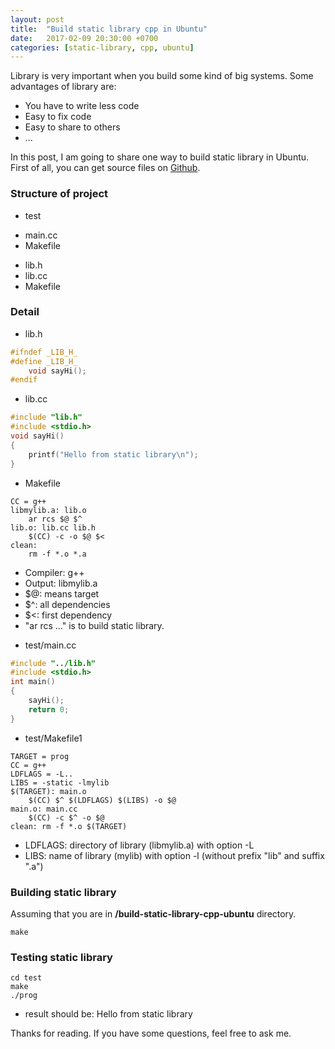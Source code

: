 ```yaml
---
layout: post
title:  "Build static library cpp in Ubuntu"
date:   2017-02-09 20:30:00 +0700
categories: [static-library, cpp, ubuntu]
---
```


Library is very important when you build some kind of big systems. Some advantages of library are:

+ You have to write less code
+ Easy to fix code
+ Easy to share to others
+ ...
 
In this post, I am going to share one way to build static library in Ubuntu. First of all, you can get source files on [Github](https://github.com/phamvanlam/stack-problems/tree/master/build-static-library-cpp-ubuntu).

### Structure of project

+ test
 - main.cc
 - Makefile
+ lib.h
+ lib.cc
+ Makefile
 
### Detail
 
+ lib.h
   
```cpp
#ifndef _LIB_H_
#define _LIB_H_
	void sayHi();
#endif
```
   
+ lib.cc
 
```cpp
#include "lib.h"
#include <stdio.h>
void sayHi()
{
	printf("Hello from static library\n");
}
```
 
+ Makefile
 
```make
CC = g++
libmylib.a: lib.o
	ar rcs $@ $^
lib.o: lib.cc lib.h
	$(CC) -c -o $@ $<
clean:
	rm -f *.o *.a
```

 - Compiler: g++
 - Output: libmylib.a
 - $@: means target
 - $^: all dependencies
 - $<: first dependency
 - "ar rcs ..." is to build static library.
   
+ test/main.cc
 
```cpp
#include "../lib.h"
#include <stdio.h>
int main()
{
	sayHi();
	return 0;
}
```
   
+ test/Makefile1

```make
TARGET = prog
CC = g++
LDFLAGS = -L..
LIBS = -static -lmylib
$(TARGET): main.o 
	$(CC) $^ $(LDFLAGS) $(LIBS) -o $@
main.o: main.cc 
	$(CC) -c $^ -o $@ 
clean: rm -f *.o $(TARGET)
```
 - LDFLAGS: directory of library (libmylib.a) with option -L
 - LIBS: name of library (mylib) with option -l (without prefix "lib" and suffix ".a")

### Building static library

Assuming that you are in **/build-static-library-cpp-ubuntu** directory.

```
make
```

### Testing static library

```
cd test
make
./prog
```

- result should be: Hello from static library

 
Thanks for reading. If you have some questions, feel free to ask me. 


